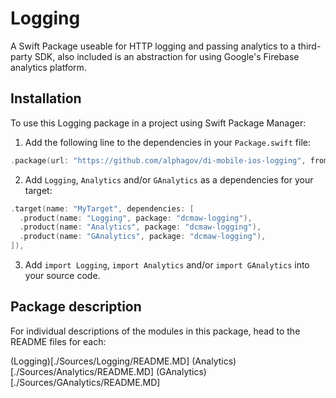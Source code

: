 # Logging

A Swift Package useable for HTTP logging and passing analytics to a third-party SDK, also included is an abstraction for using Google's Firebase analytics platform.

## Installation

To use this Logging package in a project using Swift Package Manager:

1. Add the following line to the dependencies in your `Package.swift` file:

```swift
.package(url: "https://github.com/alphagov/di-mobile-ios-logging", from: "1.0.0"),
```

2. Add `Logging`, `Analytics` and/or `GAnalytics` as a dependencies for your target:

```swift
.target(name: "MyTarget", dependencies: [
  .product(name: "Logging", package: "dcmaw-logging"),
  .product(name: "Analytics", package: "dcmaw-logging"),
  .product(name: "GAnalytics", package: "dcmaw-logging"),
]),
```

3. Add `import Logging`, `import Analytics` and/or `import GAnalytics` into your source code.

## Package description

For individual descriptions of the modules in this package, head to the README files for each:

(Logging)[./Sources/Logging/README.MD]
(Analytics)[./Sources/Analytics/README.MD]
(GAnalytics)[./Sources/GAnalytics/README.MD]
